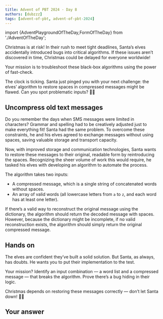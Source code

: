 ```yaml
---
title: Advent of PBT 2024 · Day 8
authors: [dubzzz]
tags: [advent-of-pbt, advent-of-pbt-2024]
---
```


import {AdventPlaygroundOfTheDay,FormOfTheDay} from './AdventOfTheDay';

Christmas is at risk! In their rush to meet tight deadlines, Santa’s elves accidentally introduced bugs into critical algorithms. If these issues aren’t discovered in time, Christmas could be delayed for everyone worldwide!

Your mission is to troubleshoot these black-box algorithms using the power of fast-check.

The clock is ticking. Santa just pinged you with your next challenge: the elves’ algorithm to restore spaces in compressed messages might be flawed. Can you spot problematic inputs? 🎄🔧

<!--truncate-->

## Uncompress old text messages

Do you remember the days when SMS messages were limited in characters? Grammar and spelling had to be creatively adjusted just to make everything fit! Santa had the same problem. To overcome these constraints, he and his elves agreed to exchange messages without using spaces, saving valuable storage and transport capacity.

Now, with improved storage and communication technologies, Santa wants to restore these messages to their original, readable form by reintroducing the spaces. Recognizing the sheer volume of work this would require, he tasked his elves with developing an algorithm to automate the process.

The algorithm takes two inputs:

- A compressed message, which is a single string of concatenated words without spaces.
- An array of valid words (all lowercase letters from `a` to `z`, and each word has at least one letter).

If there’s a valid way to reconstruct the original message using the dictionary, the algorithm should return the decoded message with spaces. However, because the dictionary might be incomplete, if no valid reconstruction exists, the algorithm should simply return the original compressed message.

## Hands on

The elves are confident they’ve built a solid solution. But Santa, as always, has doubts. He wants you to put their implementation to the test.

Your mission? Identify an input combination — a word list and a compressed message — that breaks the algorithm. Prove there’s a bug hiding in their logic.

Christmas depends on restoring these messages correctly — don’t let Santa down! 🎄🔧

<AdventPlaygroundOfTheDay />

## Your answer

<FormOfTheDay />
